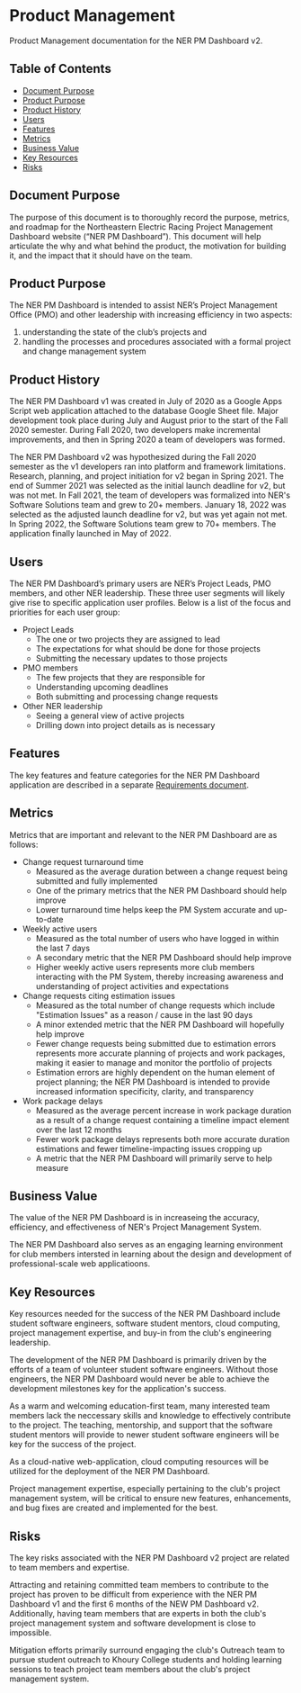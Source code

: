 # Product Management

Product Management documentation for the NER PM Dashboard v2.

## Table of Contents

- [Document Purpose](https://github.com/Northeastern-Electric-Racing/PM-Dashboard-v2/blob/main/Docs/ProductManagement.md#document-purpose)
- [Product Purpose](https://github.com/Northeastern-Electric-Racing/PM-Dashboard-v2/blob/main/Docs/ProductManagement.md#product-purpose)
- [Product History](https://github.com/Northeastern-Electric-Racing/PM-Dashboard-v2/blob/main/Docs/ProductManagement.md#product-history)
- [Users](https://github.com/Northeastern-Electric-Racing/PM-Dashboard-v2/blob/main/Docs/ProductManagement.md#users)
- [Features](https://github.com/Northeastern-Electric-Racing/PM-Dashboard-v2/blob/main/Docs/ProductManagement.md#features)
- [Metrics](https://github.com/Northeastern-Electric-Racing/PM-Dashboard-v2/blob/main/Docs/ProductManagement.md#metrics)
- [Business Value](https://github.com/Northeastern-Electric-Racing/PM-Dashboard-v2/blob/main/Docs/ProductManagement.md#business-value)
- [Key Resources](https://github.com/Northeastern-Electric-Racing/PM-Dashboard-v2/blob/main/Docs/ProductManagement.md#key-resources)
- [Risks](https://github.com/Northeastern-Electric-Racing/PM-Dashboard-v2/blob/main/Docs/ProductManagement.md#risks)

## Document Purpose

The purpose of this document is to thoroughly record the purpose, metrics, and roadmap for the Northeastern Electric Racing Project Management Dashboard website (“NER PM Dashboard”).
This document will help articulate the why and what behind the product, the motivation for building it, and the impact that it should have on the team.

## Product Purpose

The NER PM Dashboard is intended to assist NER’s Project Management Office (PMO) and other leadership with increasing efficiency in two aspects:

1. understanding the state of the club’s projects and
2. handling the processes and procedures associated with a formal project and change management system

## Product History

The NER PM Dashboard v1 was created in July of 2020 as a Google Apps Script web application attached to the database Google Sheet file.
Major development took place during July and August prior to the start of the Fall 2020 semester.
During Fall 2020, two developers make incremental improvements, and then in Spring 2020 a team of developers was formed.

The NER PM Dashboard v2 was hypothesized during the Fall 2020 semester as the v1 developers ran into platform and framework limitations.
Research, planning, and project initiation for v2 began in Spring 2021.
The end of Summer 2021 was selected as the initial launch deadline for v2, but was not met.
In Fall 2021, the team of developers was formalized into NER's Software Solutions team and grew to 20+ members.
January 18, 2022 was selected as the adjusted launch deadline for v2, but was yet again not met.
In Spring 2022, the Software Solutions team grew to 70+ members.
The application finally launched in May of 2022.

## Users

The NER PM Dashboard’s primary users are NER’s Project Leads, PMO members, and other NER leadership.
These three user segments will likely give rise to specific application user profiles.
Below is a list of the focus and priorities for each user group:

- Project Leads
  - The one or two projects they are assigned to lead
  - The expectations for what should be done for those projects
  - Submitting the necessary updates to those projects
- PMO members
  - The few projects that they are responsible for
  - Understanding upcoming deadlines
  - Both submitting and processing change requests
- Other NER leadership
  - Seeing a general view of active projects
  - Drilling down into project details as is necessary

## Features

The key features and feature categories for the NER PM Dashboard application are described in a separate [Requirements document](https://github.com/Northeastern-Electric-Racing/PM-Dashboard-v2/blob/main/Docs/Requirements.md).

## Metrics

Metrics that are important and relevant to the NER PM Dashboard are as follows:

- Change request turnaround time
  - Measured as the average duration between a change request being submitted and fully implemented
  - One of the primary metrics that the NER PM Dashboard should help improve
  - Lower turnaround time helps keep the PM System accurate and up-to-date
- Weekly active users
  - Measured as the total number of users who have logged in within the last 7 days
  - A secondary metric that the NER PM Dashboard should help improve
  - Higher weekly active users represents more club members interacting with the PM System, thereby increasing awareness and understanding of project activities and expectations
- Change requests citing estimation issues
  - Measured as the total number of change requests which include "Estimation Issues" as a reason / cause in the last 90 days
  - A minor extended metric that the NER PM Dashboard will hopefully help improve
  - Fewer change requests being submitted due to estimation errors represents more accurate planning of projects and work packages, making it easier to manage and monitor the portfolio of projects
  - Estimation errors are highly dependent on the human element of project planning; the NER PM Dashboard is intended to provide increased information specificity, clarity, and transparency
- Work package delays
  - Measured as the average percent increase in work package duration as a result of a change request containing a timeline impact element over the last 12 months
  - Fewer work package delays represents both more accurate duration estimations and fewer timeline-impacting issues cropping up
  - A metric that the NER PM Dashboard will primarily serve to help measure

## Business Value

The value of the NER PM Dashboard is in increaseing the accuracy, efficiency, and effectiveness of NER's Project Management System.

The NER PM Dashboard also serves as an engaging learning environment for club members intersted in learning about the design and development of professional-scale web applicatioons.

## Key Resources

Key resources needed for the success of the NER PM Dashboard include student software engineers, software student mentors, cloud computing, project management expertise, and buy-in from the club's engineering leadership.

The development of the NER PM Dashboard is primarily driven by the efforts of a team of volunteer student software engineers.
Without those engineers, the NER PM Dashboard would never be able to achieve the development milestones key for the application's success.

As a warm and welcoming education-first team, many interested team members lack the neccessary skills and knowledge to effectively contribute to the project.
The teaching, mentorship, and support that the software student mentors will provide to newer student software engineers will be key for the success of the project.

As a cloud-native web-application, cloud computing resources will be utilized for the deployment of the NER PM Dashboard.

Project management expertise, especially pertaining to the club's project management system, will be critical to ensure new features, enhancements, and bug fixes are created and implemented for the best.

## Risks

The key risks associated with the NER PM Dashboard v2 project are related to team members and expertise.

Attracting and retaining committed team members to contribute to the project has proven to be difficult from experience with the NER PM Dashboard v1 and the first 6 months of the NEW PM Dashboard v2.
Additionally, having team members that are experts in both the club's project management system and software development is close to impossible.

Mitigation efforts primarily surround engaging the club's Outreach team to pursue student outreach to Khoury College students and holding learning sessions to teach project team members about the club's project management system.
